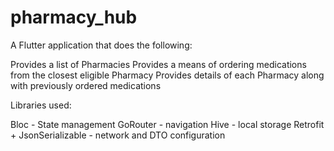 # pharmacy_hub

A Flutter application that does the following: 

Provides a list of Pharmacies 
Provides a means of ordering medications from the closest eligible Pharmacy 
Provides details of each Pharmacy along with previously ordered medications 

Libraries used: 

Bloc - State management 
GoRouter - navigation 
Hive - local storage 
Retrofit + JsonSerializable - network and DTO configuration


